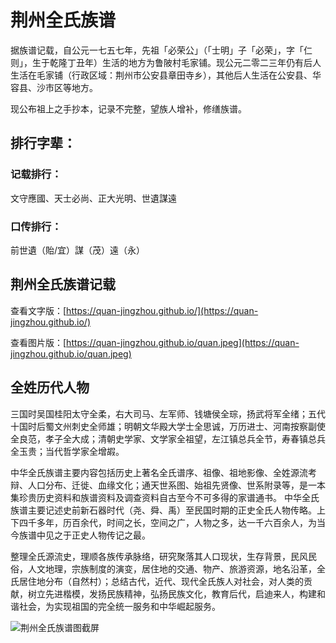# 荆州全氏族谱

据族谱记载，自公元一七五七年，先祖「必荣公」（「士明」子「必荣」，字「仁则」，生于乾隆丁丑年）生活的地方为鲁陂村毛家铺。现公元二零二三年仍有后人生活在毛家铺（行政区域：荆州市公安县章田寺乡），其他后人生活在公安县、华容县、沙市区等地方。

现公布祖上之手抄本，记录不完整，望族人增补，修缮族谱。

## 排行字辈：
### 记载排行：
文守應國、天士必尚、正大光明、世遺謀遠
### 口传排行：
前世遺（貽/宜）謀（茂）遠（永）

## 荆州全氏族谱记载
查看文字版：[https://quan-jingzhou.github.io/](https://quan-jingzhou.github.io/)

查看图片版：[https://quan-jingzhou.github.io/quan.jpeg](https://quan-jingzhou.github.io/quan.jpeg)

## 全姓历代人物
三国时吴国桂阳太守全柔，右大司马、左军师、钱塘侯全琮，扬武将军全绪；五代十国时后蜀文州刺史全师雄；明朝文华殿大学士全思诚，万历进士、河南按察副使全良范，孝子全大成；清朝史学家、文学家全祖望，左江镇总兵全节，寿春镇总兵全玉贵；当代哲学家全增嘏。

中华全氏族谱主要内容包括历史上著名全氏谱序、祖像、祖地影像、全姓源流考辩、人口分布、迁徙、血缘文化；通天世系图、始祖先贤像、世系附录等，是一本集珍贵历史资料和族谱资料及调查资料自古至今不可多得的家谱通书。
中华全氏族谱主要记述史前新石器时代（尧、舜、禹）至民国时期的正史全氏人物传略。上下四千多年，历百余代，时间之长，空间之广，人物之多，达一千六百余人，为当今族谱中见之于正史人物传记之最。

整理全氏源流史，理顺各族传承脉络，研究聚落其人口现状，生存背景，民风民俗，人文地理，宗族制度的演变，居住地的交通、物产、旅游资源，地名沿革，全氏居住地分布（自然村）；总结古代，近代、现代全氏族人对社会，对人类的贡献，树立先进楷模，发扬民族精神，弘扬民族文化，教育后代，启迪来人，构建和谐社会，为实现祖国的完全统一服务和中华崛起服务。

![荆州全氏族谱图截屏](https://quan-jingzhou.github.io/quan.jpeg)
